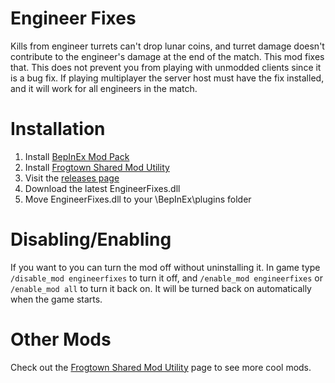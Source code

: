 # Engineer Fixes
Kills from engineer turrets can't drop lunar coins, and turret damage doesn't contribute to the engineer's damage at the end of the match. This mod fixes that. This does not prevent you from playing with unmodded clients since it is a bug fix. If playing multiplayer the server host must have the fix installed, and it will work for all engineers in the match.

# Installation
1. Install [BepInEx Mod Pack](https://thunderstore.io/package/bbepis/BepInExPack/)
2. Install [Frogtown Shared Mod Utility](https://github.com/ToyDragon/ROR2ModShared)
3. Visit the [releases page](https://github.com/ToyDragon/ROR2ModEngineerLunarCoinFix/releases)
4. Download the latest EngineerFixes.dll
5. Move EngineerFixes.dll to your \BepInEx\plugins folder

# Disabling/Enabling
If you want to you can turn the mod off without uninstalling it. In game type `/disable_mod engineerfixes` to turn it off, and `/enable_mod engineerfixes` or `/enable_mod all` to turn it back on. It will be turned back on automatically when the game starts.

# Other Mods
Check out the [Frogtown Shared Mod Utility](https://github.com/ToyDragon/ROR2ModShared) page to see more cool mods.
